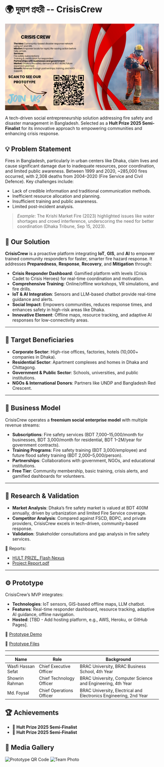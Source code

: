 # 🌍 দুম্যগ প্রহরী -- CrisisCrew

![CrisisCrew Logo](1.png)

A tech-driven social entrepreneurship solution addressing fire safety and disaster management in Bangladesh. Selected as a **Hult Prize 2025 Semi-Finalist** for its innovative approach to empowering communities and enhancing crisis response.



## 💡 Problem Statement

Fires in Bangladesh, particularly in urban centers like Dhaka, claim lives and cause significant damage due to inadequate resources, poor coordination, and limited public awareness. Between 1999 and 2020, ~285,000 fires occurred, with 2,308 deaths from 2004–2020 (Fire Service and Civil Defence). Key challenges include:

- Lack of credible information and traditional communication methods.
- Inefficient resource allocation and planning.
- Insufficient training and public awareness.
- Limited post-incident analysis.

> *Example*: The Krishi Market Fire (2023) highlighted issues like water shortages and crowd interference, underscoring the need for better coordination (Dhaka Tribune, Sep 15, 2023).



## 🌱 Our Solution

**CrisisCrew** is a proactive platform integrating **IoT**, **GIS**, and **AI** to empower trained community responders for faster, smarter fire hazard response. It addresses **Preparedness**, **Response**, **Recovery**, and **Mitigation** through:

- **Crisis Responder Dashboard**: Gamified platform with levels (Crisis Cadet to Crisis Heroes) for real-time coordination and motivation.
- **Comprehensive Training**: Online/offline workshops, VR simulations, and fire drills.
- **IoT & AI Integration**: Sensors and LLM-based chatbot provide real-time guidance and alerts.
- **Social Impact**: Empowers communities, reduces response times, and enhances safety in high-risk areas like Dhaka.
- **Innovative Element**: Offline maps, resource tracking, and adaptive AI responses for low-connectivity areas.

---

## 🎯 Target Beneficiaries

- **Corporate Sector**: High-rise offices, factories, hotels (10,000+ companies in Dhaka).
- **Residential Sector**: Apartment complexes and homes in Dhaka and Chittagong.
- **Government & Public Sector**: Schools, universities, and public institutions.
- **NGOs & International Donors**: Partners like UNDP and Bangladesh Red Crescent.

---

## 🧩 Business Model

CrisisCrew operates a **freemium social enterprise model** with multiple revenue streams:

- **Subscriptions**: Fire safety services (BDT 7,000–15,000/month for businesses, BDT 3,000/month for residential, BDT 1–2M/year for government contracts).
- **Training Programs**: Fire safety training (BDT 3,000/employee) and future flood safety training (BDT 2,000–5,000/person).
- **Partnerships**: Collaborations with government, NGOs, and educational institutions.
- **Free Tier**: Community membership, basic training, crisis alerts, and gamified dashboards for volunteers.



---

## 🔬 Research & Validation

- **Market Analysis**: Dhaka’s fire safety market is valued at BDT 400M annually, driven by urbanization and limited Fire Service coverage.
- **Competitor Analysis**: Compared against FSCD, BDPC, and private providers, CrisisCrew excels in tech-driven, community-based response.
- **Validation**: Stakeholder consultations and gap analysis in fire safety services.

📄 Reports:
- [HULT PRIZE_ Flash Nexus](https://www.canva.com/design/DAGV_iVLi8E/3x8RcpwaQ5yL7tV2uYT6xA/view?utm_content=DAGV_iVLi8E&utm_campaign=designshare&utm_medium=link2&utm_source=uniquelinks&utlId=hccff765576)
- [Project Report.pdf](docs/ProjectReport.pdf)

---

## ⚙️ Prototype

CrisisCrew’s MVP integrates:
- **Technologies**: IoT sensors, GIS-based offline maps, LLM chatbot.
- **Features**: Real-time responder dashboard, resource tracking, adaptive AI guidance, offline navigation.
- **Hosted**: [TBD - Add hosting platform, e.g., AWS, Heroku, or GitHub Pages].

🔗 [Prototype Demo](#) <!-- Replace with QR code link or live demo URL -->

📁 [Prototype Files](prototype)

---

| Name              | Role                     | Background                              |
|-------------------|--------------------------|-----------------------------------------|
| Wasfi Hassan Sefat | Chief Executive Officer  | BRAC University, BRAC Business School, 4th Year |
| Showrin Rahman    | Chief Technology Officer | BRAC University, Computer Science and Engineering, 4th Year |
| Md. Foysal        | Chief Operations Officer | BRAC University, Electrical and Electronics Engineering, 2nd Year |

## 🏆 Achievements

- 🥈 **Hult Prize 2025 Semi-Finalist**
- 🥈 **Hult Prize 2025 Semi-Finalist**



## 📸 Media Gallery

![Prototype QR Code](assets/screenshots/HULT_PRIZE_Flash_Nexus_page1.png) <!-- Replace with actual screenshots or mockups -->
![Team Photo](assets/team.jpg) <!-- Replace with actual team photo -->

